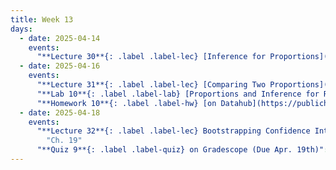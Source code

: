 ```yaml
---
title: Week 13
days:
  - date: 2025-04-14
    events:
      "**Lecture 30**{: .label .label-lec} [Inference for Proportions](https://ph142-ucb.github.io/sp25/src/lec/proportions.pdf)[(recording)](https://bcourses.berkeley.edu/courses/1540322/pages/one-proportion) ":
  - date: 2025-04-16
    events:
      "**Lecture 31**{: .label .label-lec} [Comparing Two Proportions](https://ph142-ucb.github.io/sp25/src/lec/2prop.pdf) ":
      "**Lab 10**{: .label .label-lab} [Proportions and Inference for Regression](https://publichealth.datahub.berkeley.edu/hub/user-redirect/git-pull?repo=https%3A%2F%2Fgithub.com%2Fph142-ucb%2Fph142-sp25&urlpath=rstudio%2F&branch=master) (Due Apr. 19th)":
      "**Homework 10**{: .label .label-hw} [on Datahub](https://publichealth.datahub.berkeley.edu/hub/user-redirect/git-pull?repo=https%3A%2F%2Fgithub.com%2Fph142-ucb%2Fph142-sp25&urlpath=rstudio%2F&branch=master)":
  - date: 2025-04-18
    events:
      "**Lecture 32**{: .label .label-lec} Bootstrapping Confidence Intervals and some terms from Epidemiology ": 
        "Ch. 19"
      "**Quiz 9**{: .label .label-quiz} on Gradescope (Due Apr. 19th)":
---
```

